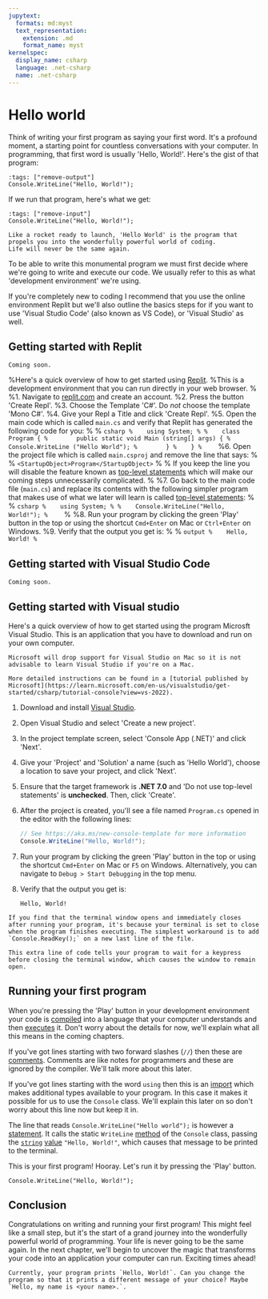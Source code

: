 ```yaml
---
jupytext:
  formats: md:myst
  text_representation:
    extension: .md
    format_name: myst
kernelspec:
  display_name: csharp
  language: .net-csharp
  name: .net-csharp
---
```


# Hello world

Think of writing your first program as saying your first word. It's a profound moment, a starting point for countless conversations with your computer. In programming, that first word is usually 'Hello, World!'.
Here's the gist of that program:

```{code-cell}
:tags: ["remove-output"]
Console.WriteLine("Hello, World!");
```

If we run that program, here's what we get:

```{code-cell}
:tags: ["remove-input"]
Console.WriteLine("Hello, World!");
```

```{figure} ../images/cover-hello-world.jpg
Like a rocket ready to launch, 'Hello World' is the program that propels you into the wonderfully powerful world of coding.
Life will never be the same again.
```

To be able to write this monumental program we must first decide where we're going to write and execute our code.
We usually refer to this as what 'development environment' we're using.

If you're completely new to coding I recommend that you use the online environment Replit but we'll also outline the basics steps for if you want to use 'Visual Studio Code' (also known as VS Code), or 'Visual Studio' as well.



## Getting started with Replit

```{note}
Coming soon.
```

%Here's a quick overview of how to get started using [Replit](https://replit.com).
%This is a development environment that you can run directly in your web browser.
%
%1. Navigate to [replit.com](https://replit.com) and create an account.
%2. Press the button 'Create Repl'.
%3. Choose the Template 'C#'. Do *not* choose the template 'Mono C#'.
%4. Give your Repl a Title and click 'Create Repl'.
%5. Open the main code which is called `main.cs` and verify that Replit has generated the following code for you:
%
%    ```csharp
%    using System;
%
%    class Program {
%        public static void Main (string[] args) {
%          Console.WriteLine ("Hello World");
%        }
%    }
%    ```
%6. Open the project file which is called `main.csproj` and remove the line that says:
%
%    `<StartupObject>Program</StartupObject>`
%
%    If you keep the line you will disable the feature known as [top-level statements](top-level-statements) which will make our coming steps unnecessarily complicated.
%
%7. Go back to the main code file (`main.cs`) and replace its contents with the following simpler program that makes use of what we later will learn is called [top-level statements](top-level-statements):
%
%    ```csharp
%    using System;
%
%    Console.WriteLine("Hello, World!");
%    ```
%
%8. Run your program by clicking the green 'Play' button in the top or using the shortcut `Cmd+Enter` on Mac or `Ctrl+Enter` on Windows.
%9. Verify that the output you get is:
%
%    ```output
%    Hello, World!
%    ```


## Getting started with Visual Studio Code

```{note}
Coming soon.
```


## Getting started with Visual studio

Here's a quick overview of how to get started using the program Microsft Visual Studio.
This is an application that you have to download and run on your own computer.

```{warning}
Microsoft will drop support for Visual Studio on Mac so it is not advisable to learn Visual Studio if you're on a Mac.
```

```{note}
More detailed instructions can be found in a [tutorial published by Microsoft](https://learn.microsoft.com/en-us/visualstudio/get-started/csharp/tutorial-console?view=vs-2022).
```

1. Download and install [Visual Studio](https://visualstudio.microsoft.com).
2. Open Visual Studio and select 'Create a new project'.
3. In the project template screen, select 'Console App (.NET)' and click 'Next'.
4. Give your 'Project' and 'Solution' a name (such as 'Hello World'), choose a location to save your project, and click 'Next'.
5. Ensure that the target framework is **.NET 7.0** and 'Do not use top-level statements' is **unchecked**. Then, click 'Create'.

6. After the project is created, you'll see a file named `Program.cs` opened in the editor with the following lines:

    ```csharp
    // See https://aka.ms/new-console-template for more information
    Console.WriteLine("Hello, World!");
    ```

7. Run your program by clicking the green 'Play' button in the top or using the shortcut `Cmd+Enter` on Mac or `F5` on Windows.
Alternatively, you can navigate to `Debug > Start Debugging` in the top menu.

8. Verify that the output you get is:

    ```output
    Hello, World!
    ```

```{note}
If you find that the terminal window opens and immediately closes after running your program, it's because your terminal is set to close when the program finishes executing. The simplest workaround is to add `Console.ReadKey();` on a new last line of the file.

This extra line of code tells your program to wait for a keypress before closing the terminal window, which causes the window to remain open.
```


## Running your first program

When you're pressing the 'Play' button in your development environment your code is [compiled](compilation) into a language that your computer understands and then [executes](execution) it. Don't worry about the details for now, we'll explain what all this means in the coming chapters.

If you've got lines starting with two forward slashes (`//`) then these are [comments](comments).
Comments are like notes for programmers and these are ignored by the compiler.
We'll talk more about this later.

If you've got lines starting with the word `using` then this is an [import](imports) which makes additional types available to your program. In this case it makes it possible for us to use the `Console` class. We'll explain this later on so don't worry about this line now but keep it in.

The line that reads `Console.WriteLine("Hello world");` is however a [statement](statements).
It calls the static `WriteLine` [method](static-methods) of the `Console` class, passing the [`string`](data-types) [value](values) `"Hello, World!"`, which causes that message to be printed to the terminal.

This is your first program! Hooray.
Let's run it by pressing the 'Play' button.

```{code-cell}
Console.WriteLine("Hello, World!");
```


## Conclusion

Congratulations on writing and running your first program! This might feel like a small step, but it's the start of a grand journey into the wonderfully powerful world of programming. Your life is never going to be the same again. In the next chapter, we'll begin to uncover the magic that transforms your code into an application your computer can run. Exciting times ahead!

```{admonition} Exercise
Currently, your program prints `Hello, World!`. Can you change the program so that it prints a different message of your choice? Maybe `Hello, my name is <your name>.`.
```
